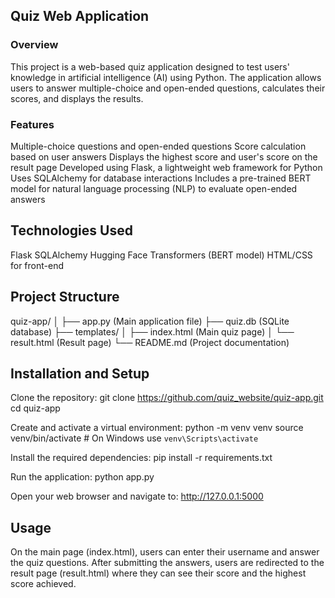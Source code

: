 ## Quiz Web Application
### Overview

This project is a web-based quiz application designed to test users' knowledge in artificial intelligence (AI) using Python. The application allows users to answer multiple-choice and open-ended questions, calculates their scores, and displays the results.

### Features

Multiple-choice questions and open-ended questions
Score calculation based on user answers
Displays the highest score and user's score on the result page
Developed using Flask, a lightweight web framework for Python
Uses SQLAlchemy for database interactions
Includes a pre-trained BERT model for natural language processing (NLP) to evaluate open-ended answers

## Technologies Used

Flask
SQLAlchemy
Hugging Face Transformers (BERT model)
HTML/CSS for front-end

## Project Structure

quiz-app/
│
├── app.py (Main application file)
├── quiz.db (SQLite database)
├── templates/
│   ├── index.html (Main quiz page)
│   └── result.html (Result page)
└── README.md (Project documentation)

## Installation and Setup

Clone the repository:
git clone https://github.com/quiz_website/quiz-app.git
cd quiz-app

Create and activate a virtual environment:
python -m venv venv
source venv/bin/activate  # On Windows use `venv\Scripts\activate`

Install the required dependencies:
pip install -r requirements.txt

Run the application:
python app.py

Open your web browser and navigate to:
http://127.0.0.1:5000

## Usage

On the main page (index.html), users can enter their username and answer the quiz questions.
After submitting the answers, users are redirected to the result page (result.html) where they can see their score and the highest score achieved.
